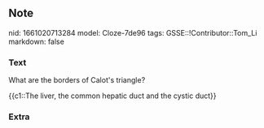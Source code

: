 ## Note
nid: 1661020713284
model: Cloze-7de96
tags: GSSE::!Contributor::Tom_Li
markdown: false

### Text
What are the borders of Calot's triangle?

{{c1::The liver, the common hepatic duct and the cystic duct}}

### Extra

